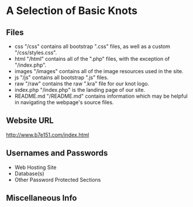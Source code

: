 # A Selection of Basic Knots

## Files
* css
"/css" contains all bootstrap ".css" files, as well as a custom "/css/styles.css".
* html
"/html" contains all of the ".php" files, with the exception of "/index.php".
* images
"/images" contains all of the image resources used in the site.
* js
"/js" contains all bootstrap ".js" files.
* raw
"/raw" contains the raw ".kra" file for our knot logo.
* index.php
"/index.php" is the landing page of our site.
* README.md
"/README.md" contains information which may be helpful in navigating the webpage's source files.

## Website URL
http://www.b7e151.com/index.html

## Usernames and Passwords
* Web Hosting Site
* Database(s)
* Other Password Protected Sections

## Miscellaneous Info
